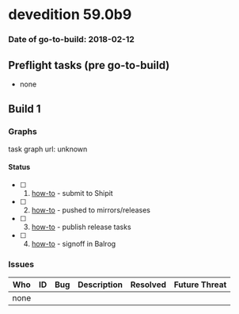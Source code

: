 # devedition 59.0b9

### Date of go-to-build: 2018-02-12

## Preflight tasks (pre go-to-build)
- none

## Build 1  

### Graphs
task graph url: unknown


#### Status
- [ ] 1.  [how-to](https://wiki.mozilla.org/Release:Release_Automation_on_Mercurial:Starting_a_Release#Submit_to_Ship_It)  - submit to Shipit
- [ ] 2.  [how-to](https://github.com/mozilla-releng/releasewarrior-2.0/wiki/Release-Promotion-Tasks-TC#push-artifacts-to-releases-directory)  - pushed to mirrors/releases
- [ ] 3.  [how-to](https://github.com/mozilla-releng/releasewarrior-2.0/wiki/Release-Promotion-Tasks-TC#publish-the-release)  - publish release tasks
- [ ] 4.  [how-to](https://github.com/mozilla-releng/releasewarrior-2.0/wiki/Release-Promotion-Tasks-TC#obtain-sign-offs-for-changes)  - signoff in Balrog

### Issues
| Who                 | ID               | Bug                                                                 | Description                | Resolved                | Future Threat                |
| ------------------- | ---------------- | ------------------------------------------------------------------- | -------------------------- | ----------------------- | ---------------------------- |
| none | | | | | |

